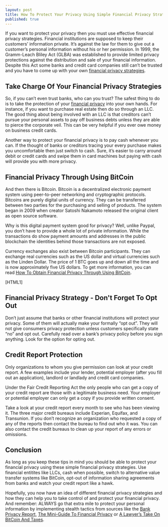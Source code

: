 ```yaml
---
layout: post
title: How To Protect Your Privacy Using Simple Financial Privacy Strategies
published: true
---
```

<p>If you want to protect your privacy then you must use effective financial privacy strategies. Financial institutions are supposed to keep their customers’ information private. It’s against the law for them to give out a customer’s personal information without his or her permission. In 1999, the Gramm-Leach Bliley Act (GLBA) was established to provide limited privacy protections against the distribution and sale of your financial information. Despite this Act some banks and credit card companies still can’t be trusted and you have to come up with your own <a title="financial privacy strategies" href="http://www.howtovanish.com/2012/04/financial-privacy-strategies">financial privacy strategies</a>.</p>
<h2>Take Charge Of Your Financial Privacy Strategies</h2>
<p>So, if you can’t even trust banks, who can you trust? The safest thing to do is to take the protection of your <a title="financial privacy" href="http://www.howtovanish.com/2011/09/living-trusts-protect-financial-privacy/">financial privacy</a> into your own hands. For instance, if you want to purchase real estate then do so through an LLC. The good thing about being involved with an LLC is that creditors can’t pursue your personal assets to pay off business debts unless they are able to pierce the corporate veil. This can be very helpful if you ever owe money on business credit cards.</p>
<p>Another way to protect your financial privacy is to pay cash whenever you can. If the thought of banks or creditors tracing your every purchase makes you uncomfortable then just switch to cash. Sure, it’s easier to carry around debit or credit cards and swipe them in card machines but paying with cash will provide you with more privacy.</p>
<h2>Financial Privacy Through Using BitCoin</h2>
<p>And then there is Bitcoin. Bitcoin is a decentralized electronic payment system using peer-to-peer networking and cryptographic protocols. Bitcoins are purely digital units of currency. They can be transferred between two parties for the purchasing and selling of products. The system began in 2009 when creator Satoshi Nakamoto released the original client as open source software.</p>
<p>Why is this digital payment system good for privacy? Well, unlike Paypal, you don’t have to provide a whole lot of private information. While the transactions do show payment amounts and addresses in the public blockchain the identities behind those transactions are not exposed.</p>
<p>Currency exchanges also exist between Bitcoin participants. They can exchange real currencies such as the US dollar and virtual currencies such as the Linden Dollar. The price of 1 BTC goes up and down all the time and is now approximately five US dollars. To get more information, you can read <a title="How To Obtain Financial Privacy Through Using BitCoin" href="http://www.howtovanish.com/2012/04/bitcoin-how-to-obtain-financial-privacy/">How To Obtain Financial Privacy Through Using BitCoin</a>.</p>
<p>[HTML1]</p>
<h2>Financial Privacy Strategy - Don't Forget To Opt Out</h2>
<p>Don’t just assume that banks or other financial institutions will protect your privacy. Some of them will actually make your formally “opt out”. They will not give consumers privacy protection unless customers specifically state “no” and opt out. Carefully read over a bank’s privacy policy before you sign anything. Look for the option for opting out.</p>
<h2>Credit Report Protection</h2>
<p>Only organizations to whom you give permission can look at your credit report. A few examples include your lender, potential employer (after you fill out an application), landlord or landlady and credit card companies.</p>
<p>Under the Fair Credit Reporting Act the only people who can get a copy of your credit report are those with a legitimate business need. Your employer or potential employer can only get a copy if you provide written consent.</p>
<p>Take a look at your credit report every month to see who has been viewing it. The three major credit bureaus include Experian, Equifax, and Transunion. If you don’t recognize an organization who requested a copy of any of the reports then contact the bureau to find out who it was. You can also contact the credit bureaus to clean up your report of any errors or omissions.</p>
<h2>Conclusion</h2>
<p>As long as you keep these tips in mind you should be able to protect your financial privacy using these simple financial privacy strategies. Use financial entitites like LLCs, cash when possible, switch to alternative value transfer systems like BitCoin, opt-out of information sharing agreements from banks and watch your credit report like a hawk.</p>
<p>Hopefully, you now have an idea of different financial privacy strategies and how they can help you to take control of and protect your financial privacy. And remember: ALWAYS go that extra mile to protect your personal information by implementing stealth tactics from sources like the <a title="bank privacy report" href="http://www.howtovanish.com/products/bank-privacy-report/">Bank Privacy Report</a>, <a title="Free Financial Privacy Guide" href="http://www.howtovanish.com/bitcoin/index.php#financialprivacyminiguide" target="_blank">The Mini-Guide To Financial Privacy</a> or <a title="a lawyer's take on bitcoin and taxes" href="http://www.howtovanish.com/bitcoin/index.php#bitcoinandtaxes" target="_blank">A Lawyer’s Take On BitCoin And Taxes</a>.</p>
